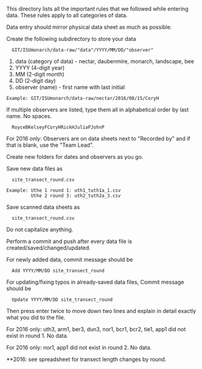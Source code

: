 This directory lists all the important rules that we followed while entering data. 
These rules apply to all categories of data.



Data entry should mirror physical data sheet as much as possible.

Create the following subdirectory to store your data

      GIT/ISUmonarch/data-raw/"data"/YYYY/MM/DD/"observer"
  
  1. data     (category of data) - nectar, daubenmire, monarch, landscape, bee
  2. YYYY     (4-digit year)
  3. MM       (2-digit month)
  4. DD       (2-digit day)
  5. observer (name) - first name with last initial
  
    Example: GIT/ISUmonarch/data-raw/nectar/2016/08/15/CoryH
  
  If multiple observers are listed, type them all in alphabetical order by last name. No spaces.

      RoyceBKelseyFCoryHRickHJuliaPJohnP
  
For 2016 only: Observers are on data sheets next to "Recorded by" and if that is blank, use the "Team Lead".
  
Create new folders for dates and observers as you go.

Save new data files as 

      site_transect_round.csv

    Example: Uthe 1 round 1: uth1_tuth1a_1.csv
             Uthe 2 round 3: uth2_tuth2a_3.csv
               
Save scanned data sheets as 

      site_transect_round.csv

Do not capitalize anything.

Perform a commit and push after every data file is created/saved/changed/updated.

For newly added data, commit message should be

      Add YYYY/MM/DD site_transect_round
      
For updating/fixing typos in already-saved data files, Commit message should be

      Update YYYY/MM/DD site_transect_round
      
  Then press enter twice to move down two lines and explain in detail exactly what you did to the file.
      
For 2016 only: uth3, arm1, ber3, dun3, nor1, bcr1, bcr2, tie1, app1 did not exist in round 1. No data.

For 2016 only: nor1, app1 did not exist in round 2. No data.

**2016: see spreadsheet for transect length changes by round.
      

      

      










